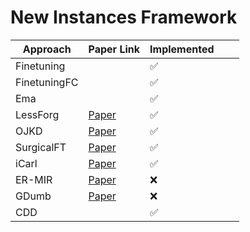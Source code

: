 # New Instances Framework


| **Approach** | **Paper Link**                                                                                         | **Implemented** |   |   |
|--------------|--------------------------------------------------------------------------------------------------------|-----------------|---|---|
| Finetuning   |                                                                                                        | ✅               |   |   |
| FinetuningFC |                                                                                                        | ✅               |   |   |
| Ema          |                                                                                                        | ✅               |   |   |
| LessForg     | [ Paper ]( https://arxiv.org/pdf/1607.00122.pdf )                                                      | ✅               |   |   |
| OJKD         | [ Paper ]( https://arxiv.org/pdf/2210.05657.pdf )                                                      | ✅               |   |   |
| SurgicalFT   | [ Paper ]( https://arxiv.org/pdf/2210.11466.pdf )                                                      | ✅               |   |   |
| iCarl        | [ Paper ]( https://arxiv.org/pdf/1611.07725.pdf )                                                      | ✅               |   |   |
| ER-MIR       | [ Paper ]( https://proceedings.neurips.cc/paper/2019/file/15825aee15eb335cc13f9b559f166ee8-Paper.pdf ) | ❌               |   |   |
| GDumb        | [ Paper ]( https://www.ecva.net/papers/eccv_2020/papers_ECCV/papers/123470511.pdf )                    | ❌               |   |   |
| CDD          |                                                                                                        | ✅               |   |   |
